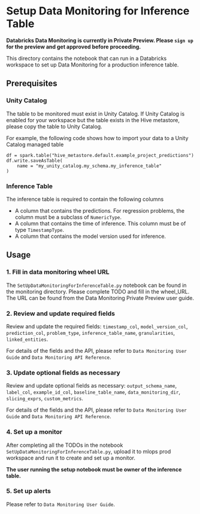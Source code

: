 # Setup Data Monitoring for Inference Table

**Databricks Data Monitoring is currently in Private Preview. Please `sign up` for the preview and get approved
before proceeding.**

This directory contains the notebook that can run in a Databricks workspace
to set up Data Monitoring for a production inference table.

## Prerequisites

### Unity Catalog
The table to be monitored must exist in Unity Catalog.
If Unity Catalog is enabled for your workspace but the table exists in the Hive metastore, please copy the table to Unity Catalog.

For example, the following code shows how to import your data to a Unity Catalog managed table
```
df = spark.table("hive_metastore.default.example_project_predictions")
df.write.saveAsTable(
    name = "my_unity_catalog.my_schema.my_inference_table"
)
```

### Inference Table

The inference table is required to contain the following columns
- A column that contains the predictions. For regression problems, the column must be a subclass of `NumericType`.
- A column that contains the time of inference. This column must be of type `TimestampType`.
- A column that contains the model version used for inference.


## Usage

### 1. Fill in data monitoring wheel URL
The `SetUpDataMonitoringForInferenceTable.py` notebook can be found in the monitoring directory. Please complete TODO 
and fill in the wheel_URL. The URL can be found from the Data Monitoring Private Preview user guide.


### 2. Review and update required fields 
Review and update the required fields: `timestamp_col`, `model_version_col`, `prediction_col`, 
`problem_type`, `inference_table_name`, `granularities`, `linked_entities`.

For details of the fields and the API, please refer to `Data Monitoring User Guide` and
`Data Monitoring API Reference`.

### 3. Update optional fields as necessary
Review and update optional fields as necessary: `output_schema_name`, `label_col`, `example_id_col`, 
`baseline_table_name`, `data_monitoring_dir`, `slicing_exprs`, `custom_metrics`.

For details of the fields and the API, please refer to `Data Monitoring User Guide` and 
`Data Monitoring API Reference`.

### 4. Set up a monitor

After completing all the TODOs in the notebook `SetUpDataMonitoringForInferenceTable.py`, upload it
to mlops prod workspace and run it to create and set up a monitor. 

**The user running the setup notebook must be owner of the inference table.**

### 5. Set up alerts

Please refer to `Data Monitoring User Guide`.

